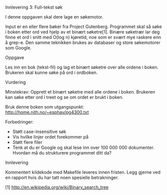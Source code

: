 Innlevering 3: Full-tekst søk
 
I denne oppgaven skal dere lage en søkemotor.
 
Input er en eller flere bøker fra Project Gutenberg.
Programmet skal så søke i boken etter ord ved hjelp av et binært
søketre[1]. Binære søketrær lar deg finne et ord i snitt med O(log n)
kjøretid, noe som er svært mye raskere enn å grep-e. Den samme teknikken
brukes av databaser og store søkemotorer som Google.
 
 
Oppgave
 
Les inn en bok (tekst-fil) og lag et binært søketre over alle ordene i boken. Brukeren
skal kunne søke på ord i ordboken.
 
Vurdering
 
Minstekrav:
Opprett et binært søketre med alle ordene i boken. Brukeren kan søke etter
ord i treet og se om ordet er brukt i boken.
 
Bruk denne boken som utgangspunkt: http://home.nith.no/~esphav/pg4300.txt
 
Forbedringer:
- Støtt case-insensitive søk
- Vis hvilke linjer ordet forekommer på
- Støtt flere filer
- Tenk at du er Google og skal lese inn over 100 000 000 dokumenter.
  Hvordan må du strukturere programmet ditt da?
 
Innlevering
 
Kommentert kildekode med Makefile leveres innen fristen.
Legg gjerne ved en rapport hvis du har tatt noen spesielle betrakninger.
 
[1] http://en.wikipedia.org/wiki/Binary_search_tree
